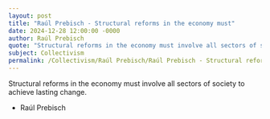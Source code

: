 ```yaml
---
layout: post
title: "Raúl Prebisch - Structural reforms in the economy must"
date: 2024-12-28 12:00:00 -0000
author: Raúl Prebisch
quote: "Structural reforms in the economy must involve all sectors of society to achieve lasting change."
subject: Collectivism
permalink: /Collectivism/Raúl Prebisch/Raúl Prebisch - Structural reforms in the economy must
---
```


Structural reforms in the economy must involve all sectors of society to achieve lasting change.

- Raúl Prebisch
